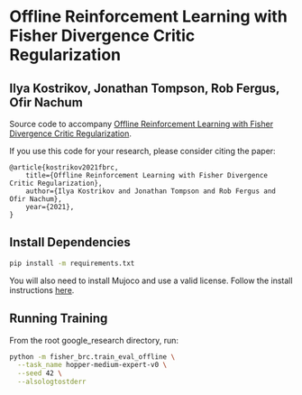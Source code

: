 Offline Reinforcement Learning with Fisher Divergence Critic Regularization
============================================================================================================
Ilya Kostrikov, Jonathan Tompson, Rob Fergus, Ofir Nachum
-----------------------------------------------------------------------------------------

Source code to accompany [Offline Reinforcement Learning with Fisher Divergence Critic Regularization]().

If you use this code for your research, please consider citing the paper:

```
@article{kostrikov2021fbrc,
    title={Offline Reinforcement Learning with Fisher Divergence Critic Regularization},
    author={Ilya Kostrikov and Jonathan Tompson and Rob Fergus and Ofir Nachum},
    year={2021},
}
```

Install Dependencies
--------------------
```bash
pip install -m requirements.txt
```

You will also need to install Mujoco and use a valid license. Follow the install
instructions [here](https://github.com/openai/mujoco-py).


Running Training
----------------

From the root google_research directory, run:

```bash
python -m fisher_brc.train_eval_offline \
  --task_name hopper-medium-expert-v0 \
  --seed 42 \
  --alsologtostderr
```
